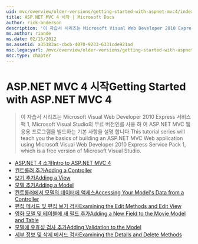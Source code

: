 ```yaml
---
uid: mvc/overview/older-versions/getting-started-with-aspnet-mvc4/index
title: ASP.NET MVC 4 시작 | Microsoft Docs
author: rick-anderson
description: '이 자습서 시리즈는 Microsoft Visual Web Developer 2010 Express 서비스 팩 1, w를 사용 하 여 ASP.NET MVC 웹 응용 프로그램을 빌드하는 기본 사항을 설명 하는 중...'
ms.author: riande
ms.date: 02/15/2012
ms.assetid: a35183ac-cbcb-4070-9233-6331cde921ad
msc.legacyurl: /mvc/overview/older-versions/getting-started-with-aspnet-mvc4
msc.type: chapter
---
```

<a name="getting-started-with-aspnet-mvc-4"></a><span data-ttu-id="42d67-103">ASP.NET MVC 4 시작</span><span class="sxs-lookup"><span data-stu-id="42d67-103">Getting Started with ASP.NET MVC 4</span></span>
====================
> <span data-ttu-id="42d67-104">이 자습서 시리즈는 Microsoft Visual Web Developer 2010 Express 서비스 팩 1, Microsoft Visual Studio의 무료 버전인를 사용 하 여 ASP.NET MVC 웹 응용 프로그램을 빌드하는 기본 사항을 설명 합니다.</span><span class="sxs-lookup"><span data-stu-id="42d67-104">This tutorial series will teach you the basics of building an ASP.NET MVC Web application using Microsoft Visual Web Developer 2010 Express Service Pack 1, which is a free version of Microsoft Visual Studio.</span></span>


- [<span data-ttu-id="42d67-105">ASP.NET 4 소개</span><span class="sxs-lookup"><span data-stu-id="42d67-105">Intro to ASP.NET MVC 4</span></span>](intro-to-aspnet-mvc-4.md)
- [<span data-ttu-id="42d67-106">컨트롤러 추가</span><span class="sxs-lookup"><span data-stu-id="42d67-106">Adding a Controller</span></span>](adding-a-controller.md)
- [<span data-ttu-id="42d67-107">보기 추가</span><span class="sxs-lookup"><span data-stu-id="42d67-107">Adding a View</span></span>](adding-a-view.md)
- [<span data-ttu-id="42d67-108">모델 추가</span><span class="sxs-lookup"><span data-stu-id="42d67-108">Adding a Model</span></span>](adding-a-model.md)
- [<span data-ttu-id="42d67-109">컨트롤러에서 모델의 데이터에 액세스</span><span class="sxs-lookup"><span data-stu-id="42d67-109">Accessing Your Model's Data from a Controller</span></span>](accessing-your-models-data-from-a-controller.md)
- [<span data-ttu-id="42d67-110">편집 메서드 및 편집 보기 검사</span><span class="sxs-lookup"><span data-stu-id="42d67-110">Examining the Edit Methods and Edit View</span></span>](examining-the-edit-methods-and-edit-view.md)
- [<span data-ttu-id="42d67-111">영화 모델 및 테이블에 새 필드 추가</span><span class="sxs-lookup"><span data-stu-id="42d67-111">Adding a New Field to the Movie Model and Table</span></span>](adding-a-new-field-to-the-movie-model-and-table.md)
- [<span data-ttu-id="42d67-112">모델에 유효성 검사 추가</span><span class="sxs-lookup"><span data-stu-id="42d67-112">Adding Validation to the Model</span></span>](adding-validation-to-the-model.md)
- [<span data-ttu-id="42d67-113">세부 정보 및 삭제 메서드 검사</span><span class="sxs-lookup"><span data-stu-id="42d67-113">Examining the Details and Delete Methods</span></span>](examining-the-details-and-delete-methods.md)
